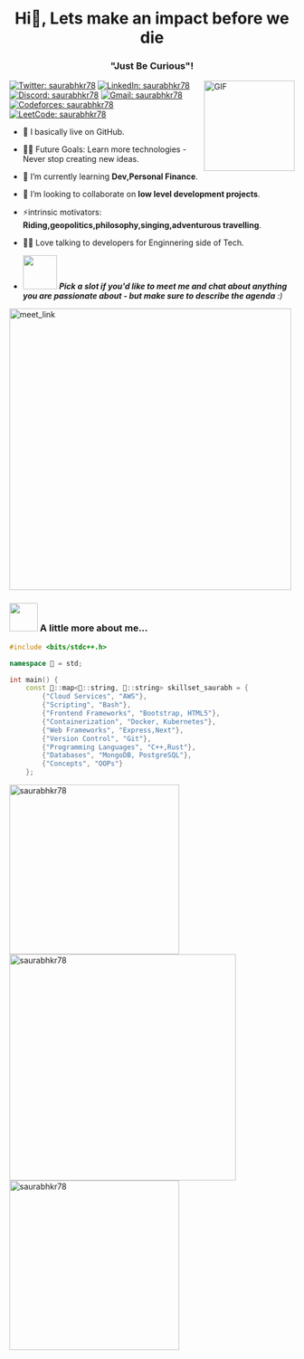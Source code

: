 <h1 align="center">Hi👋, Lets make an impact before we die</h1>
<h3 align="center">"Just Be Curious"!</h3>
<img align="right" alt="GIF" height="160px" src="https://media.giphy.com/media/Ah3zHH7hvsSB2/giphy.gif" />

[![Twitter: saurabhkr78](https://img.shields.io/twitter/follow/saurabhkr78?style=social)](https://twitter.com/saurabhkr78)
[![LinkedIn: saurabhkr78](https://img.shields.io/badge/-saurabhkr78-blue?style=flat-square&logo=Linkedin&logoColor=white&link=https://linkedin.com/in/saurabhkr78)](https://linkedin.com/in/saurabhkr78)
[![Discord: saurabhkr78](https://img.shields.io/badge/-saurabhkr78%237599-7289DA?style=flat-square&logo=Discord&logoColor=white)](https://discord.com)
[![Gmail: saurabhkr78](https://img.shields.io/badge/-saurabhkr78@gmail.com-D14836?style=flat-square&logo=Gmail&logoColor=white)](mailto:saurabhkr78@gmail.com)
[![Codeforces: saurabhkr78](https://img.shields.io/badge/-saurabhkr78-1F8ACB?style=flat-square&logo=Codeforces&logoColor=white&link=https://codeforces.com/profile/saurabhkr78)](https://codeforces.com/profile/saurabhkr78)
[![LeetCode: saurabhkr78](https://img.shields.io/badge/-saurabhkr78-FFA116?style=flat-square&logo=LeetCode&logoColor=white&link=https://www.leetcode.com/saurabhkr78)](https://www.leetcode.com/saurabhkr78)

- 🏡 I basically live on GitHub.
- 💪🏼 Future Goals: Learn more technologies - Never stop creating new ideas.

- 🌱 I’m currently learning **Dev,Personal Finance**.

- 👯 I’m looking to collaborate on **low level development projects**.
 
- ⚡intrinsic motivators: **Riding,geopolitics,philosophy,singing,adventurous travelling**.
- 👩‍💻 Love talking to developers for Enginnering side of Tech.
- <img src="https://media.giphy.com/media/LnQjpWaON8nhr21vNW/giphy.gif" width="60"> <em><b>Pick a slot if you'd like to meet me and chat about anything you are passionate about - but make sure to describe the agenda</b> :)</em>

<a href="https://calendly.com/meetsaurabh78/30min" target="_blank"><img width="498" alt="meet_link" src="https://user-images.githubusercontent.com/15426564/144297439-f530f383-e73e-41e0-9914-a9b7d3f432e5.png"></a>



### <img src="https://media.giphy.com/media/VgCDAzcKvsR6OM0uWg/giphy.gif" width="50"> A little more about me...  

```C++
#include <bits/stdc++.h>

namespace 🔩 = std;

int main() {
    const 🔩::map<🔩::string, 🔩::string> skillset_saurabh = {
        {"Cloud Services", "AWS"},
        {"Scripting", "Bash"},
        {"Frontend Frameworks", "Bootstrap, HTML5"},
        {"Containerization", "Docker, Kubernetes"},
        {"Web Frameworks", "Express,Next"},
        {"Version Control", "Git"},
        {"Programming Languages", "C++,Rust"},
        {"Databases", "MongoDB, PostgreSQL"},
        {"Concepts", "OOPs"}
    };

```





<p align="left">
  <img align="left" src="https://github-readme-stats.vercel.app/api/top-langs?username=saurabhkr78&show_icons=true&locale=en&layout=compact" alt="saurabhkr78" width="300" />
  <img align="left" src="https://github-readme-stats.vercel.app/api?username=saurabhkr78&show_icons=true&locale=en" alt="saurabhkr78" width="400" />
  <img align="left" src="https://github-readme-streak-stats.herokuapp.com/?user=saurabhkr78&" alt="saurabhkr78" width="300" />
</p>


